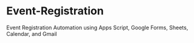 # Event-Registration
Event Registration Automation using Apps Script, Google Forms, Sheets, Calendar, and Gmail
